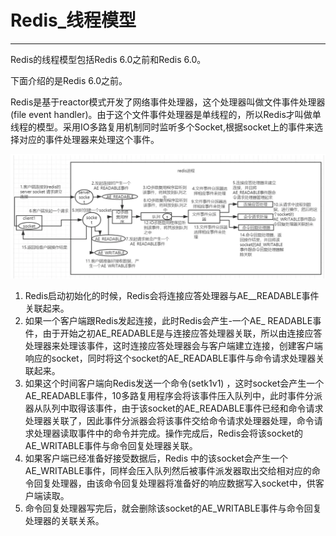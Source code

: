 # Redis_线程模型

----

Redis的线程模型包括Redis 6.0之前和Redis 6.0。

下面介绍的是Redis 6.0之前。

Redis是基于reactor模式开发了网络事件处理器，这个处理器叫做文件事件处理器(file event handler)。由于这个文件事件处理器是单线程的，所以Redis才叫做单线程的模型。采用IO多路复用机制同时监听多个Socket,根据socket上的事件来选择对应的事件处理器来处理这个事件。

![](../images/2022/03/20220315091016.png)

1.  Redis启动初始化的时候，Redis会将连接应答处理器与AE__READABLE事件关联起来。
2.  如果一个客户端跟Redis发起连接，此时Redis会产生-一个AE_ READABLE事件，由于开始之初AE_READABLE是与连接应答处理器关联，所以由连接应答处理器来处理该事件，这时连接应答处理器会与客户端建立连接，创建客户端响应的socket，同时将这个socket的AE_READABLE事件与命令请求处理器关联起来。
3.  如果这个时间客户端向Redis发送一个命令(setk1v1) ，这时socket会产生一个AE_READABLE事件，10多路复用程序会将该事件压入队列中，此时事件分派器从队列中取得该事件，由于该socket的AE_READABLE事件已经和命令请求处理器关联了，因此事件分派器会将该事件交给命令请求处理器处理，命令请求处理器读取事件中的命令并完成。操作完成后，Redis会将该socket的AE_WRITABLE事件与命令回复处理器关联。
4.  如果客户端已经准备好接受数据后，Redis 中的该socket会产生一个AE_WRITABLE事件，同样会压入队列然后被事件派发器取出交给相对应的命令回复处理器，由该命令回复处理器将准备好的响应数据写入socket中，供客户端读取。
5.  命令回复处理器写完后，就会删除该socket的AE_WRITABLE事件与命令回复处理器的关联关系。


